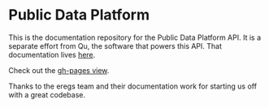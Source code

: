 Public Data Platform
====================

This is the documentation repository for the Public Data Platform API. It is a separate effort from Qu, the software that powers this API. That documentation lives [here](http://cfpb.github.io/qu/).

Check out the [gh-pages view](https://github.cfpb.gov/pages/data-platform/public-data-platform.io/). 


Thanks to the eregs team and their documentation work for starting us off with a great codebase.
